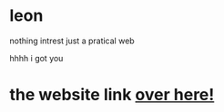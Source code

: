 # leon
nothing intrest just a pratical web


hhhh 
i got you




<h1>the website link <a href="https://muscabbb.github.io/leon/">over here!</a></h1>

